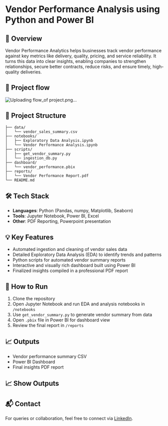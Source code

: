 # Vendor Performance Analysis using Python and Power BI

## 📌 Overview
Vendor Performance Analytics helps businesses track vendor performance against key metrics like delivery, quality, pricing, and service reliability. It turns this data into clear insights, enabling companies to strengthen relationships, secure better contracts, reduce risks, and ensure timely, high-quality deliveries.

## 📂 Project flow 
![Uploading flow_of project.png…]()

## 📂 Project Structure
```
├── data/
│   └── vendor_sales_summary.csv
├── notebooks/
│   ├── Exploratory Data Analysis.ipynb
│   └── Vendor Performance Analysis.ipynb
├── scripts/
│   ├── get_vendor_summary.py
│   └── ingestion_db.py
├── dashboard/
│   └── vendor_performance.pbix
├── reports/
│   └── Vendor Performance Report.pdf
└── README.md
```
## 🛠️ Tech Stack
- **Languages**: Python (Pandas, numpy, Matplotlib, Seaborn)
- **Tools**: Jupyter Notebook, Power BI, Excel
- **Other**: PDF Reporting, Powerpoint presentation 

## 💡 Key Features
- Automated ingestion and cleaning of vendor sales data
- Detailed Exploratory Data Analysis (EDA) to identify trends and patterns
- Python scripts for automated vendor summary reports
- Interactive and visually rich dashboard built using Power BI
- Finalized insights compiled in a professional PDF report

## 🚀 How to Run
1. Clone the repository
2. Open Jupyter Notebook and run EDA and analysis notebooks in `/notebooks`
3. Use `get_vendor_summary.py` to generate vendor summary from data
4. Open `.pbix` file in Power BI for dashboard view
5. Review the final report in `/reports`

## 📈 Outputs
- Vendor performance summary CSV
- Power BI Dashboard
- Final insights PDF report

## 📈 Show Outputs
  

  ## 📬 Contact
For queries or collaboration, feel free to connect via [LinkedIn]().
